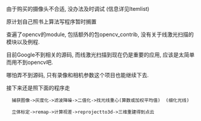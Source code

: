 由于购买的摄像头不合适, 没办法及时调试 (信息详见Itemlist)

原计划自己照书上算法写程序暂时搁置

查遍了opencv的module, 包括额外的包opencv_contrib, 没有关于线激光扫描的模块以及例程.

目前Google不到相关的源码, 而线激光扫描到现在仍是重要的应用, 应该是太简单而用不到opencv吧.

哪怕弄不到源码, 只有录像和相机参数这个项目也能继续下去.

接下来还是照下面的程序走

      捕获图像->灰度化->滤波降噪->二值化->找光线重心(算数或加权平均值)  (细化光线)
      
      立体标定->remap->计算视差->reprojectto3d->三维重建得到点云
